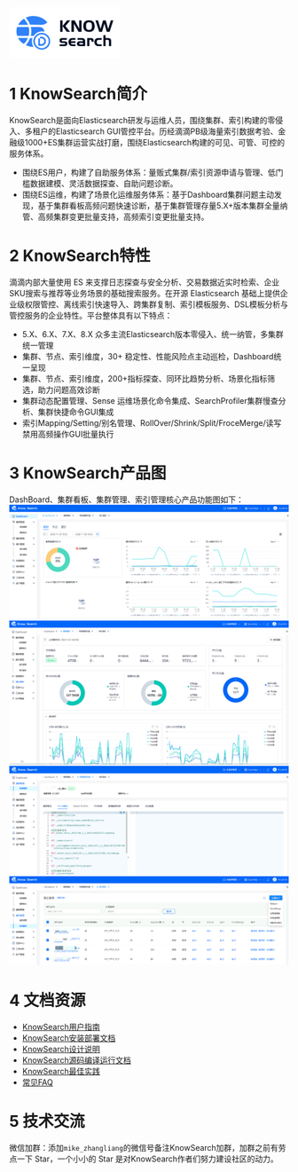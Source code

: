 <img src="./doc/file/KnowSearch.png" width="200"/>

# 1 KnowSearch简介

KnowSearch是面向Elasticsearch研发与运维人员，围绕集群、索引构建的零侵入、多租户的Elasticsearch GUI管控平台。历经滴滴PB级海量索引数据考验、金融级1000+ES集群运营实战打磨，围绕Elasticsearch构建的可见、可管、可控的服务体系。

- 围绕ES用户，构建了自助服务体系：量贩式集群/索引资源申请与管理、低门槛数据建模、灵活数据探查、自助问题诊断。
- 围绕ES运维，构建了场景化运维服务体系：基于Dashboard集群问题主动发现，基于集群看板高频问题快速诊断，基于集群管理存量5.X+版本集群全量纳管、高频集群变更批量支持，高频索引变更批量支持。

# 2 KnowSearch特性

滴滴内部大量使用 ES 来支撑日志探查与安全分析、交易数据近实时检索、企业SKU搜索与推荐等业务场景的基础搜索服务。在开源 Elasticsearch 基础上提供企业级权限管控、离线索引快速导入、跨集群复制、索引模板服务、DSL模板分析与管控服务的企业特性。平台整体具有以下特点：

- 5.X、6.X、7.X、8.X 众多主流Elasticsearch版本零侵入、统一纳管，多集群统一管理
- 集群、节点、索引维度，30+ 稳定性、性能风险点主动巡检，Dashboard统一呈现
- 集群、节点、索引维度，200+指标探查、同环比趋势分析、场景化指标筛选，助力问题高效诊断
- 集群动态配置管理、Sense 运维场景化命令集成、SearchProfiler集群慢查分析、集群快捷命令GUI集成
- 索引Mapping/Setting/别名管理、RollOver/Shrink/Split/FroceMerge/读写禁用高频操作GUI批量执行

# 3 KnowSearch产品图
DashBoard、集群看板、集群管理、索引管理核心产品功能图如下：
<img src="./doc/file/KnowSearch-Dashboard.png" alt="4001" style="zoom:50%;" />
<img src="./doc/file/KnowSearch-IndexBoard.png" alt="4001" style="zoom:50%;" />
<img src="./doc/file/KnowSearch-ClusterManager.png" alt="4001" style="zoom:50%;" />
<img src="./doc/file/KnowSearch-IndexManager.png" alt="4001" style="zoom:50%;" />

# 4 文档资源

- [KnowSearch用户指南](doc/KnowSearch用户指南.md)
- [KnowSearch安装部署文档](doc/KnowSearch安装部署文档.md)
- [KnowSearch设计说明](doc/KnowSearch设计说明.md)
- [KnowSearch源码编译运行文档](doc/KnowSearch源码编译运行文档.md)
- [KnowSearch最佳实践](doc/ElasticSearch最佳实践.md)
- [常见FAQ](doc/KnowSearch常见FAQ.md)

# 5 技术交流

微信加群：添加`mike_zhangliang`的微信号备注KnowSearch加群，加群之前有劳点一下 Star，一个小小的 Star 是对KnowSearch作者们努力建设社区的动力。